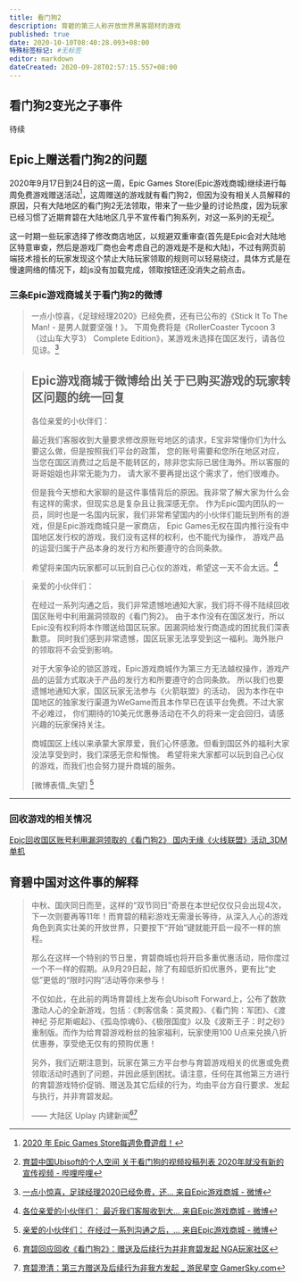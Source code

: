 ```yaml
---
title: 看门狗2
description: 育碧的第三人称开放世界黑客题材的游戏
published: true
date: 2020-10-10T08:40:28.093+08:00
特殊标签标记: #无标签
editor: markdown
dateCreated: 2020-09-28T02:57:15.557+08:00
---
```


## 看门狗2变光之子事件

待续

## Epic上赠送看门狗2的问题

2020年9月17日到24日的这一周，Epic Games Store(Epic游戏商城)继续进行每周免费游戏赠送活动[^3]，这周赠送的游戏就有看门狗2，但因为没有相关人员解释的原因，只有大陆地区的看门狗2无法领取，带来了一些少量的讨论热度，因为玩家已经习惯了近期育碧在大陆地区几乎不宣传看门狗系列，对这一系列的无视[^4]。

[^3]: [2020 年 Epic Games Store每週免費遊戲！](https://web.archive.org/web/20200928030520/https://www.epicgames.com/store/zh-Hant/news/epic-games-store-weekly-free-games-in-2020)

[^4]: [育碧中国Ubisoft的个人空间 关于看门狗的视频投稿列表 2020年就没有新的宣传视频 - 哔哩哔哩](https://archive.is/6pEJT "https://space.bilibili.com/16836724")

这一时期一些玩家选择了修改商店地区，以规避双重审查(首先是Epic会对大陆地区特意审查，然后是游戏厂商也会考虑自己的游戏是不是和大陆)，不过有网页前端技术擅长的玩家发现这个禁止大陆玩家领取的规则可以轻易绕过，具体方式是在慢速网络的情况下，趁js没有加载完成，领取按钮还没消失之前点击。

### 三条Epic游戏商城关于看门狗2的微博

> 一点小惊喜，《足球经理2020》已经免费，还有已公布的《Stick It To The Man! - 是男人就要坚强！》。
> 下周免费将是《RollerCoaster Tycoon 3（过山车大亨3） Complete Edition》，某游戏未选择在国区发行，请各位见谅。[^epic17]

[^epic17]: [一点小惊喜，足球经理2020已经免费，还... 来自Epic游戏商城 - 微博](https://archive.is/sKsMe "https://weibo.com/7287111107/Jl6ivB2Yq")

> ## Epic游戏商城于微博给出关于已购买游戏的玩家转区问题的统一回复
>
> 各位亲爱的小伙伴们：
>
> 最近我们客服收到大量要求修改原账号地区的请求，E宝非常懂你们为什么要这么做，但是按照我们平台的政策，
> 您的账号需要和您所在地区对应，当您在国区消费过之后是不能转区的，除非您实际已居住海外。所以客服的哥哥姐姐也非常无能为力，
> 请大家不要再提出这个需求了，他们很难办。
>
> 但是我今天想和大家聊的是这件事情背后的原因。我非常了解大家为什么会有这样的需求，但现实总是复杂且让我深感无奈。
> 作为Epic国内团队的一员，同时也是一名国内玩家，我们非常希望国内的小伙伴们能玩到所有的游戏，但是Epic游戏商城只是一家商店，
> Epic Games无权在国内推行没有中国地区发行权的游戏，我们没有这样的权利，也不能代为操作，
> 游戏产品的运营归属于产品本身的发行方和所要遵守的合同条款。
>
> 希望将来国内玩家都可以玩到自己心仪的游戏，希望这一天不会太远。[^epic22]

[^epic22]: [各位亲爱的小伙伴们： 最近我们客服收到大... 来自Epic游戏商城 - 微博](https://archive.vn/0ABtv "https://weibo.com/7287111107/JlMSCAtJz")

> 亲爱的小伙伴们：
>
> 在经过一系列沟通之后，我们非常遗憾地通知大家，我们将不得不陆续回收国区账号中利用漏洞领取的《看门狗2》。
> 由于本作没有在国区发行，所以Epic没有权利将本作赠送给国区玩家。因漏洞给发行商造成的困扰我们深表歉意。
> 同时我们感到非常遗憾，国区玩家无法享受到这一福利。海外账户的领取将不会受到影响。
>
> 对于大家争论的锁区游戏，Epic游戏商城作为第三方无法越权操作，游戏产品的运营方式取决于产品的发行方和所要遵守的合同条款。
> 所以我们也要遗憾地通知大家，国区玩家无法参与《火箭联盟》的活动，
> 因为本作在中国地区的独家发行渠道为WeGame而且本作早已在该平台免费。不过大家不必难过，
> 你们期待的10美元优惠券活动在不久的将来一定会回归，请感兴趣的玩家保持关注。
>
> 商城国区上线以来承蒙大家厚爱，我们心怀感激。但看到国区外的福利大家没法享受到时，我们深感无奈和惭愧。
> 希望将来大家都可以玩到自己心仪的游戏，而我们也会努力提升商城的服务。
>
> [微博表情_失望] [^epic23]

[^epic23]: [亲爱的小伙伴们： 在经过一系列沟通之后，... 来自Epic游戏商城 - 微博](https://archive.is/Fidtr "https://weibo.com/7287111107/Jm07Mmyha")

-----------------------------------------------------------------------------

### 回收游戏的相关情况

[Epic回收国区账号利用漏洞领取的《看门狗2》 国内无缘《火线联盟》活动_3DM单机](https://archive.is/1GrSx "https://www.3dmgame.com/news/202009/3798141.html")

## 育碧中国对这件事的解释

> 中秋、国庆同日而至，这样的“双节同日”奇景在本世纪仅仅只会出现4次，下一次则要再等11年！而育碧的精彩游戏无需漫长等待，从深入人心的游戏角色到真实壮美的开放世界，只要按下“开始”键就能开启一段不一样的旅程。
>
> 那么在这样一个特别的节日里，育碧商城也将开启多重优惠活动，陪你度过一个不一样的假期。从9月29日起，除了有超低折扣优惠外，更有比“史低”更低的“限时闪购”活动等你来参与！
>
> 不仅如此，在此前的两场育碧线上发布会Ubisoft Forward上，公布了数款激动人心的全新游戏，包括：《刺客信条：英灵殿》、《看门狗：军团》、《渡神纪 芬尼斯崛起》、《孤岛惊魂6》、《极限国度》以及《波斯王子：时之砂》重制版。而作为给育碧游戏粉丝的独家福利，玩家使用100 U点来兑换八折优惠券，享受绝无仅有的预购优惠！
>
> 另外，我们近期注意到，玩家在第三方平台参与育碧游戏相关的优惠或免费领取活动时遇到了问题，并因此感到困扰。请注意，任何在其他第三方进行的育碧游戏特价促销、赠送及其它后续的行为，均由平台方自行要求、发起与执行，并非育碧发起。
>
> —— 大陆区 Uplay 内建新闻[^1][^2]

[^1]: [育碧回应回收《看门狗2》：赠送及后续行为并非育碧发起 NGA玩家社区](https://archive.is/1PUP5 "https://bbs.nga.cn/read.php?tid=23510949")

[^2]: [育碧澄清：第三方赠送及后续行为非我方发起 _ 游民星空 GamerSky.com](https://archive.is/mIyZc "https://www.gamersky.com/news/202009/1325024.shtml")